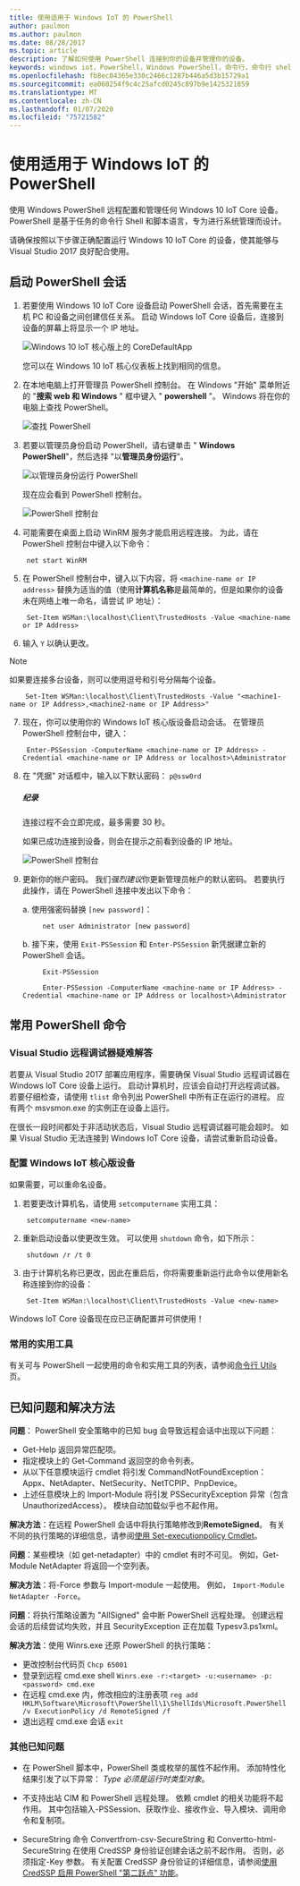 ```yaml
---
title: 使用适用于 Windows IoT 的 PowerShell
author: paulmon
ms.author: paulmon
ms.date: 08/28/2017
ms.topic: article
description: 了解如何使用 PowerShell 连接到你的设备并管理你的设备。
keywords: windows iot，PowerShell，Windows PowerShell，命令行，命令行 shell
ms.openlocfilehash: fb8ec04365e330c2466c1287b446a5d3b15729a1
ms.sourcegitcommit: ea060254f9c4c25afcd0245c897b9e1425321859
ms.translationtype: MT
ms.contentlocale: zh-CN
ms.lasthandoff: 01/07/2020
ms.locfileid: "75721582"
---
```

# <a name="using-powershell-for-windows-iot"></a>使用适用于 Windows IoT 的 PowerShell

使用 Windows PowerShell 远程配置和管理任何 Windows 10 IoT Core 设备。
PowerShell 是基于任务的命令行 Shell 和脚本语言，专为进行系统管理而设计。

请确保按照以下步骤正确配置运行 Windows 10 IoT Core 的设备，使其能够与 Visual Studio 2017 良好配合使用。

## <a name="initiating-a-powershell-session"></a>启动 PowerShell 会话
1. 若要使用 Windows 10 IoT Core 设备启动 PowerShell 会话，首先需要在主机 PC 和设备之间创建信任关系。 启动 Windows IoT Core 设备后，连接到设备的屏幕上将显示一个 IP 地址。

    ![Windows 10 IoT 核心版上的 CoreDefaultApp](../media/PowerShell/DefaultApp.png)

   您可以在 Windows 10 IoT 核心仪表板上找到相同的信息。

2. 在本地电脑上打开管理员 PowerShell 控制台。 在 Windows "开始" 菜单附近的 "**搜索 web 和 Windows** " 框中键入 " **powershell** "。 Windows 将在你的电脑上查找 PowerShell。

    ![查找 PowerShell](../media/PowerShell/start-ps.png)

3. 若要以管理员身份启动 PowerShell，请右键单击 " **Windows PowerShell**"，然后选择 "以**管理员身份运行**"。

    ![以管理员身份运行 PowerShell](../media/PowerShell/start-ps2.png)

   现在应会看到 PowerShell 控制台。

    ![PowerShell 控制台](../media/PowerShell/ps.PNG)

4. 可能需要在桌面上启动 WinRM 服务才能启用远程连接。 为此，请在 PowerShell 控制台中键入以下命令：

        net start WinRM

5. 在 PowerShell 控制台中，键入以下内容，将 `<machine-name or IP address>` 替换为适当的值（使用**计算机名称**是最简单的，但是如果你的设备未在网络上唯一命名，请尝试 IP 地址）：

        Set-Item WSMan:\localhost\Client\TrustedHosts -Value <machine-name or IP Address>

6. 输入 `Y` 以确认更改。

> [!NOTE]
> 如果要连接多台设备，则可以使用逗号和引号分隔每个设备。
        
        Set-Item WSMan:\localhost\Client\TrustedHosts -Value "<machine1-name or IP Address>,<machine2-name or IP Address>"
    
7. 现在，你可以使用你的 Windows IoT 核心版设备启动会话。 在管理员 PowerShell 控制台中，键入：

        Enter-PSSession -ComputerName <machine-name or IP Address> -Credential <machine-name or IP Address or localhost>\Administrator

8. 在 "凭据" 对话框中，输入以下默认密码： `p@ssw0rd`
    
    <div class="alert alert-note">
      <h5><span class="win-icon win-icon-Page"></span>纪录 </h5>
      <p>连接过程不会立即完成，最多需要 30 秒。</p>
    </div>    
    
    如果已成功连接到设备，则会在提示之前看到设备的 IP 地址。

    ![PowerShell 控制台](../media/PowerShell/ps_device.png)

9. 更新你的帐户密码。 我们*强烈建议*你更新管理员帐户的默认密码。 若要执行此操作，请在 PowerShell 连接中发出以下命令：

    a. 使用强密码替换 `[new password]`：
    
            net user Administrator [new password]
            
    b. 接下来，使用 `Exit-PSSession` 和 `Enter-PSSession` 新凭据建立新的 PowerShell 会话。
    
            Exit-PSSession
            
            Enter-PSSession -ComputerName <machine-name or IP Address> -Credential <machine-name or IP Address or localhost>\Administrator

## <a name="commonly-used-powershell-commands"></a>常用 PowerShell 命令

### <a name="troubleshooting-with-visual-studio-remote-debugger"></a>Visual Studio 远程调试器疑难解答

若要从 Visual Studio 2017 部署应用程序，需要确保 Visual Studio 远程调试器在 Windows IoT Core 设备上运行。 启动计算机时，应该会自动打开远程调试器。 若要仔细检查，请使用 `tlist` 命令列出 PowerShell 中所有正在运行的进程。 应有两个 msvsmon.exe 的实例正在设备上运行。

在很长一段时间都处于非活动状态后，Visual Studio 远程调试器可能会超时。 如果 Visual Studio 无法连接到 Windows IoT Core 设备，请尝试重新启动设备。

### <a name="configure-your-windows-iot-core-device"></a>配置 Windows IoT 核心版设备

如果需要，可以重命名设备。 

1. 若要更改计算机名，请使用 `setcomputername` 实用工具：

        setcomputername <new-name>

2. 重新启动设备以使更改生效。 可以使用 `shutdown` 命令，如下所示：

        shutdown /r /t 0

3. 由于计算机名称已更改，因此在重启后，你将需要重新运行此命令以使用新名称连接到你的设备：

        Set-Item WSMan:\localhost\Client\TrustedHosts -Value <new-name>
        
Windows IoT Core 设备现在应已正确配置并可供使用！

### <a name="commonly-used-utilities"></a>常用的实用工具

有关可与 PowerShell 一起使用的命令和实用工具的列表，请参阅[命令行 Utils](../manage-your-device/CommandLineUtils.md)页。

## <a name="known-issues-and-workarounds"></a>已知问题和解决方法

**问题**： PowerShell 安全策略中的已知 bug 会导致远程会话中出现以下问题：
* Get-Help 返回异常匹配项。
* 指定模块上的 Get-Command 返回空的命令列表。
* 从以下任意模块运行 cmdlet 将引发 CommandNotFoundException： Appx、NetAdapter、NetSecurity、NetTCPIP、PnpDevice。
* 上述任意模块上的 Import-Module 将引发 PSSecurityException 异常（包含 UnauthorizedAccess）。 模块自动加载似乎也不起作用。

**解决方法**：在远程 PowerShell 会话中将执行策略修改到**RemoteSigned**。 有关不同的执行策略的详细信息，请参阅[使用 Set-executionpolicy Cmdlet](https://technet.microsoft.com/library/ee176961.aspx)。

**问题**：某些模块（如 get-netadapter）中的 cmdlet 有时不可见。 例如，Get-Module NetAdapter 将返回一个空列表。 

**解决方法**：将-Force 参数与 Import-module 一起使用。 例如， `Import-Module NetAdapter -Force`。

**问题**：将执行策略设置为 "AllSigned" 会中断 PowerShell 远程处理。 创建远程会话的后续尝试均失败，并且 SecurityException 正在加载 Typesv3.ps1xml。 

**解决方法**：使用 Winrs.exe 还原 PowerShell 的执行策略：
* 更改控制台代码页 `Chcp 65001`
* 登录到远程 cmd.exe shell `Winrs.exe -r:<target> -u:<username> -p:<password> cmd.exe`
* 在远程 cmd.exe 内，修改相应的注册表项 `reg add HKLM\Software\Microsoft\PowerShell\1\ShellIds\Microsoft.PowerShell /v ExecutionPolicy /d RemoteSigned /f`
* 退出远程 cmd.exe 会话 `exit`

### <a name="other-known-issues"></a>其他已知问题

- 在 PowerShell 脚本中，PowerShell 类或枚举的属性不起作用。 添加特性化结果引发了以下异常： *Type 必须是运行时类型对象*。

- 不支持出站 CIM 和 PowerShell 远程处理。 依赖 cmdlet 的相关功能将不起作用。 其中包括输入-PSSession、获取作业、接收作业、导入模块、调用命令和复制项。

- SecureString 命令 Convertfrom-csv-SecureString 和 Convertto-html-SecureString 在使用 CredSSP 身份验证创建会话之前不起作用。 否则，必须指定-Key 参数。 有关配置 CredSSP 身份验证的详细信息，请参阅[使用 CredSSP 启用 PowerShell "第二跃点" 功能](https://devblogs.microsoft.com/scripting/enable-powershell-second-hop-functionality-with-credssp/)。



